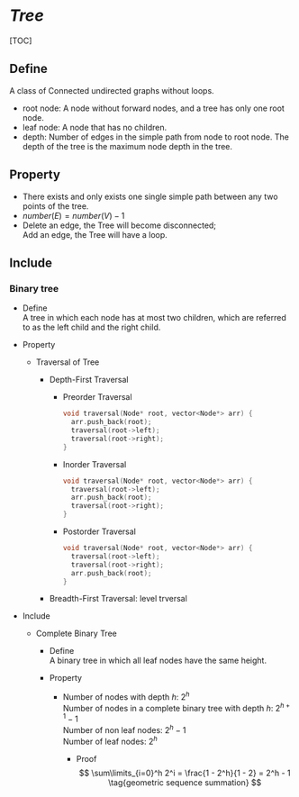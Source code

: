 # $Tree$

[TOC]

## Define  
A class of Connected undirected graphs without loops.

- root node: A node without forward nodes, and a tree has only one root node.
- leaf node: A node that has no children.
- depth: Number of edges in the simple path from node to root node. The depth of the tree is the maximum node depth in the tree.

## Property

- There exists and only exists one single simple path between any two points of the tree.
- $number(E) = number(V) - 1$
- Delete an edge, the Tree will become disconnected;  
  Add an edge, the Tree will have a loop.

## Include

### Binary tree

- Define  
  A tree in which each node has at most two children, which are referred to as the left child and the right child.

- Property
  * Traversal of Tree
    - Depth-First Traversal
      - Preorder Traversal
        ```c
        void traversal(Node* root, vector<Node*> arr) {
          arr.push_back(root);
          traversal(root->left);
          traversal(root->right);
        }
        ```

      - Inorder Traversal
        ```c
        void traversal(Node* root, vector<Node*> arr) {
          traversal(root->left);
          arr.push_back(root);
          traversal(root->right);
        }
        ```

      - Postorder Traversal
        ```c
        void traversal(Node* root, vector<Node*> arr) {
          traversal(root->left);
          traversal(root->right);
          arr.push_back(root);
        }
        ```

    - Breadth-First Traversal: level trversal

- Include
  * Complete Binary Tree
    - Define  
      A binary tree in which all leaf nodes have the same height.

    - Property
      - Number of nodes with depth $h$: $2^h$  
        Number of nodes in a complete binary tree with depth $h$: $2^{h+1} - 1$  
        Number of non leaf nodes: $2^h - 1$  
        Number of leaf nodes: $2^h$  

        - Proof
          $$
          \sum\limits_{i=0}^h 2^i = \frac{1 - 2^h}{1 - 2} = 2^h - 1  \tag{geometric sequence summation}
          $$

